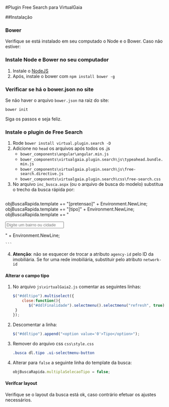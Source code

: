 #Plugin Free Search para VirtualGaia

##Instalação

### Bower
Verifique se está instalado em seu computado o Node e o Bower. Caso não estiver:

### Instale Node e Bower no seu computador
 1. Instale o  [NodeJS](https://nodejs.org/en/)
 2. Após, instale o bower com `npm install bower -g`

### Verificar se há o bower.json no site
Se não haver o arquivo `bower.json`  na raiz do site:
```shell
bower init
```
Siga os passos e seja feliz.

### Instale o plugin de Free Search

 1. Rode `bower install virtual.plugin.search -D`
 2. Adicione no `head` os arquivos  após todos os .js 
	 - `bower_components\angular\angular.min.js` 
	 - `bower_components\virtualgaia.plugin.search\js\typeahead.bundle.min.js` 
	 - `bower_components\virtualgaia.plugin.search\js\free-search.directive.js` 
	 - `bower_components\virtualgaia.plugin.search\css\free-search.css` 
 3. No arquivo `inc_busca.aspx` (ou o arquivo de busca do modelo) substitua o trecho da busca rápida por:
	```C#
objBuscaRapida.template += "[pretensao]" + Environment.NewLine;         
objBuscaRapida.template += "[tipo]" + Environment.NewLine;                      
objBuscaRapida.template += "<dl class='searchfree'><input type='text' agency-id='123' class='form-control' placeholder='Digite um bairro ou cidade' free-search /></dl>" + Environment.NewLine;

	```
 4. **Atenção**: não se esquecer de trocar a atributo `agency-id` pelo ID da imobiliária. Se for uma rede imobiliária, substituir pelo atributo `network-id`

#### Alterar o campo tipo

 1. No arquivo `js\virtualGaia2.js` comentar as seguintes linhas:
 	```javascript
 	$("#ddltipo").multiselect({
		close:function(){
    	   $("#ddlFinalidade").selectmenu().selectmenu("refresh", true);
  	 }
 	});

 	```
 2. Descomentar a linha:
 	```javascript
 	$("#ddltipo").append("<option value='0'>Tipo</option>");

 	```
 3. Remover do arquivo css `css\style.css`
 	```css
 	.busca dl.tipo .ui-selectmenu-button

	```
 4. Alterar para `false` a seguinte linha do template da busca:
 	```javascript
 	objBuscaRapida.multiplaSelecaoTipo = false;

 	```
 	
#### Verifcar layout

Verifique se o layout da busca está ok, caso contrário efetuar os ajustes necessários.
